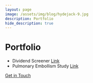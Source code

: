 ```yaml
---
layout: page
image: /assets/img/blog/hydejack-9.jpg
description: Portfolio
hide_description: true
---
```


# Portfolio

* Dividend Screener
[Link](https://divscreener.herokuapp.com/)
* Pulmonary Embollism Study
[Link](https://carlosbrown2.github.io/pe-study/index.html)


<!--author-->


[Get in Touch](/form.md)